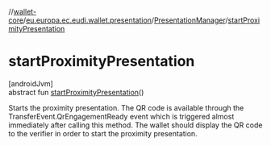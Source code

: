 //[wallet-core](../../../index.md)/[eu.europa.ec.eudi.wallet.presentation](../index.md)/[PresentationManager](index.md)/[startProximityPresentation](start-proximity-presentation.md)

# startProximityPresentation

[androidJvm]\
abstract fun [startProximityPresentation](start-proximity-presentation.md)()

Starts the proximity presentation. The QR code is available through the TransferEvent.QrEngagementReady event which is triggered almost immediately after calling this method. The wallet should display the QR code to the verifier in order to start the proximity presentation.
